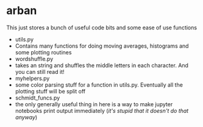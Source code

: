 # arban
This just stores a bunch of useful code bits and some ease of use functions

- utils.py
 - Contains many functions for doing moving averages, histograms and some plotting routines
- wordshuffle.py
 - takes an string and shuffles the middle letters in each character. And you can still read it!
- myhelpers.py
 - some color parsing stuff for a function in utils.py. Eventually all the plotting stuff will be split off
- schmidt_funcs.py
 - the only generally useful thing in here is a way to make jupyter notebooks print output immediately (_it's stupid that it doesn't do that anyway_)
